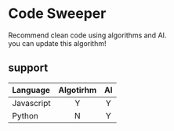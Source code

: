 # Code Sweeper

Recommend clean code using algorithms and AI.     
you can update this algorithm!

## support
|Language|Algotirhm|AI|
|:---|:---:|:---:|
|Javascript|Y|Y|
|Python|N|Y|
